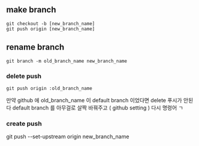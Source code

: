 
## make branch
```
git checkout -b [new_branch_name]
git push origin [new_branch_name]
```



## rename branch

```
git branch -m old_branch_name new_branch_name
```

### delete push
```
git push origin :old_branch_name
```
만약 github 에 old_branch_name 이 default branch 이었다면 delete 푸시가 안된다
default branch 를 아무걸로 살짝 바꿔주고 ( github setting ) 다시 명령어 ㄱ

### create push
git push --set-upstream origin new_branch_name
